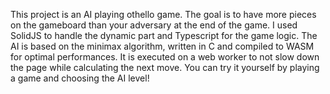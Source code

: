 This project is an AI playing othello game. The goal is to have more pieces on the gameboard than your adversary at the end of the game. I used SolidJS to handle the dynamic part and Typescript for the game logic. The AI is based on the minimax algorithm, written in C and compiled to WASM for optimal performances. It is executed on a web worker to not slow down the page while calculating the next move. You can try it yourself by playing a game and choosing the AI level!